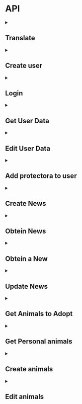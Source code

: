 # API
<details>
<summary> <h2> Translate </h2> </summary>

Link: 
```
http://3.87.235.201:8000/api/translations/keys
```
Header:
```
Content-Type:application/json
```
Body:
```
{
  "keys":[
    "title0",
    "descripcion0"
  ]
}
```
Response:
```
{
  "translations": {
    "descripcion0": {
      "es": "Seguro que sospechabas algo, pero la nariz de tu compa\u00f1ero peludo no solo es un detector infalible de chuches...",
      "eu": "Zerbait susmatzen zenuen, baina zure lagun iletsuaren sudurra ez da soilik goxokiak aurkitzeko detektagailu hutsa..."
    },
    "title0": {
      "es": "La nariz de tu perro es \u00fanica",
      "eu": "Zure txakurraren sudurra bakarra da"
    }
  }
}
```
Response Error:
```
{
  "message": "No translations found for the given keys"
}  
```
</details>

<details>
<summary> <h2> Create user </h2> </summary>
  
Link: 
```
http://3.87.235.201:8000/api/register
```
Header:
```
Content-Type:application/json
```
Body:
```
{
    "DNI": "123987",
    "name": "Guts",
    "secondName": "Alcon",
    "email": "guts@example.com",
    "password": "123maite",
    "password_confirmation": "123maite",
    "year": "2005-01-10",
    "img": "https://proba.com"
}

```
Response:
```
{
  "message": "Usuario creado exitosamente",
  "user": {
    "DNI": "1239878",
    "name": "Casca",
    "secondName": "Alcon",
    "email": "Casca@example.com",
    "year": "2010-10-10T00:00:00.000000Z",
    "id": 3
  }
}
```
Response Error:
```
{
  "message": "Datos incorrectos o incompletos.",
  "errors": {
    "DNI": [
      "The d n i has already been taken."
    ],
    "email": [
      "The email has already been taken."
    ]
  }
}
```
</details>




<details>
<summary> <h2> Login </h2> </summary>
  
Link: 
```
http://3.87.235.201:8000/api/login
```
Header:
```
Content-Type:application/json
```
Body:
```
{
  "email": "guts@example.com",
  "password": "123maite"
}
```
Response:
```
{
  "user": {
    "DNI": "12345678R",
    "name": "Manex",
    "secondName": "Aranzadi Ega\u00f1a",
    "email": "manex@zubiri.com",
    "year": "2005-01-10T00:00:00.000000Z",
    "rola": "erabiltzaile",
    "idProtektora": null
  },
  "token": "16|kFjHTrpajMNzVl3mFdxyolREya60S9Jr766ip9y0d582b690"
}
```
Response Error:
```
{
  "error": "Las credenciales proporcionadas son incorrectas."
}
```
</details>

<details>
    
<summary> <h2> Get User Data </h2> </summary>
Link: 
 
```
http://54.209.224.251:8000/api/user-data
```
Header:
```
Content-Type:application/json
Authorization:Bearer 41|FsqTSzQTGSKTy9UB6FhbTi8NjdeYSHE65Nd3hS0505a2bb25
```
Response:
```
{
    "user": {
        "id": 1,
        "DNI": "123456789A",
        "name": "Juan",
        "secondName": "Pérez",
        "email": "juan.perez@ejemplo.com",
        "year": "1990-05-20",
        "img": "http://urlimagen.com/imagen.jpg"
    },
    "animals": [
        {
            "id": 1,
            "name": "Fido",
            "type": "txakurra",
            "animalType": "Perro",
            "img": "http://urlimagen.com/fido.jpg",
            "bakuna": true,
            "gender": "Macho",
            "descripcion": "Perro muy amigable",
            "year": "2020",
            "losted": false,
            "noiztik": "2023-01-01",
            "userID": 1
        },
        {
            "id": 2,
            "name": "Mimi",
            "type": "katua",
            "animalType": "Gato",
            "img": "http://urlimagen.com/mimi.jpg",
            "bakuna": true,
            "gender": "Hembra",
            "descripcion": "Gato tranquilo",
            "year": "2019",
            "losted": false,
            "noiztik": "2022-12-01",
            "userID": 1
        }
    ]
}

```
Response Error:
```
{
        "error": "Usuario no autenticado"
}
```
</details>

<details>
    
<summary> <h2> Edit User Data </h2> </summary>
<p> **Put** bitartez egin behar da</p>
Link: 
 
```
http://54.209.224.251:8000/api/user-data-edit
```
Header:
```
Content-Type:application/json
Authorization:Bearer 41|FsqTSzQTGSKTy9UB6FhbTi8NjdeYSHE65Nd3hS0505a2bb25
```
Body:
```
{
    "DNI": "123456789B",
    "name": "Juan",
    "secondName": "García",
    "email": "juan.garcia@ejemplo.com",
    "password": "nuevaContraseña123",
    "year": "1991-06-15",
    "img": "http://urlimagen.com/nueva-imagen.jpg"
}
```
Response:
```
{
    "message": "Usuario actualizado exitosamente",
    "user": {
        "id": 1,
        "DNI": "123456789B",
        "name": "Juan",
        "secondName": "García",
        "email": "juan.garcia@ejemplo.com",
        "year": "1991-06-15",
        "img": "http://urlimagen.com/nueva-imagen.jpg"
    }
}


```
Response Error:
```
{
    "message": "Datos incorrectos o incompletos.",
    "errors": {
        "email": ["El correo electrónico ya está en uso."]
    }
}
{
    "message": "Ocurrió un error al actualizar los datos del usuario.",
    "error": "Error en la base de datos"
}

```
</details>

<details>
    
<summary> <h2> Add protectora to user </h2> </summary>
<p> **Put** bitartez egin behar da</p>
Link: 
 
```
http://54.209.224.251:8000/api/user-add-protectora
```
Header:
```
Content-Type:application/json
Authorization:Bearer 41|FsqTSzQTGSKTy9UB6FhbTi8NjdeYSHE65Nd3hS0505a2bb25
```
Body:
```
{
    "email": "usuario@example.com"
}
```
Response:
```
{
    "message": "Protector asignado exitosamente al usuario.",
    "user": {
        "id": 2,
        "email": "usuario@example.com",
        "idProtektora": 1,  // idProtektora asignado al usuario
        "created_at": "2025-01-10T12:34:56.000000Z",
        "updated_at": "2025-01-10T12:34:56.000000Z"
    }
}
```
Response Error:
```
{
    "message": "El email no existe."
}
{
    "message": "El usuario ya tiene asignada una protectora."
}
{
    "error": "El usuario no tiene asignada una protectora."
}
{
    "message": "Ocurrió un error al asignar la protectora al usuario.",
    "error": "Mensaje de error específico"
}

```
</details>

<details>
<summary> <h2> Create News </h2> </summary>
  
Link: 
```
http://3.87.235.201:8000/api/news
```
Header:
```
Content-Type:application/json
Authorization:Bearer 2|iUwrUrIzOilpvkowMLL8eLo08oPoTjrkwRdkOdMRf38052b7
```
Body:
```
{
  "titleES": "Título en Español",
  "titleEU": "Titulua euskaraz",
  "textES": "Este es el texto de la noticia en Español",
  "textEU": "Hau da euskarazko albistearen testua",
  "img": https://images.squarespace-cdn.com/content/v1/607f89e638219e13eee71b1e/1684821560422-SD5V37BAG28BURTLIXUQ/michael-sum-LEpfefQf4rU-unsplash.jpg
}
```
Response:
```
{
  "message": "Noticia creada con \u00e9xito",
  "news": {
    "protektora": 1,
    "updated_at": "2024-12-12T10:13:59.000000Z",
    "created_at": "2024-12-12T10:13:59.000000Z",
    "id": 5,
    "title": "title5",
    "text": "news5",
  "img": https://images.squarespace-cdn.com/content/v1/607f89e638219e13eee71b1e/1684821560422-SD5V37BAG28BURTLIXUQ/michael-sum-LEpfefQf4rU-unsplash.jpg
  }
}
```
Response Error:
```
{
  "error": "Las credenciales proporcionadas son incorrectas."
}
```
</details>

<details>
<summary> <h2> Obtein News </h2> </summary>
<p> **Get** bitartez egin behar da</p>
Link: 
<p>Protektora_id is optional</p>
    
```
http://3.87.235.201:8000/api/latest-news?count=5&offset=10&protektora_id=1
```
Header:
```
Content-Type:application/json
```
Response:
```
[
  {
    "id": 6,
    "text": "news6",
    "protektora": 1,
    "created_at": "2024-12-12T10:14:34.000000Z",
    "updated_at": "2024-12-12T10:14:34.000000Z",
    "title": "title6",
    "img": "url"
  },
  {
    "id": 5,
    "text": "news5",
    "protektora": 1,
    "created_at": "2024-12-12T10:13:59.000000Z",
    "updated_at": "2024-12-12T10:13:59.000000Z",
    "title": "title5",
    "img": "url"
  }
]
```
Response Error:
```
{
  "error": "Las credenciales proporcionadas son incorrectas."
}
```
</details>

<details>
<summary> <h2> Obtein a New </h2> </summary>
<p> **Get** bitartez egin behar da</p>
Link: 
<p>Protektora_id is optional</p>
    
```
http://54.157.236.145:8000/api/new-obtein/45
```
Header:
```
Content-Type:application/json
```
Response:
```
{
  "id": 45,
  "created_at": "2024-12-18T07:54:13.000000Z",
  "updated_at": "2024-12-18T07:54:13.000000Z",
  "img": "https:\/\/encrypted-tbn0.gstatic.com\/images?q=tbn:ANd9GcSO7bOfBsmhU_djVmxnh_aWU0oUSOYLY4RASg&s",
  "text_translations": [
    {
      "keyValue": "news45",
      "language": "es",
      "value": "La adopci\u00f3n de perros ha ganado popularidad en los \u00faltimos a\u00f1os, con un creciente n\u00famero de personas que eligen adoptar en lugar de comprar mascotas. Este cambio en la mentalidad "
    },
    {
      "keyValue": "news45",
      "language": "eu",
      "value": "Zakurren adopzioak ospea irabazi du azken urteetan, gero eta gehiago dira animaliak erostea baino adoptatzea aukeratzen duten pertsonak. Mentalitate honetan egon den aldaketa honek abandonatutako animalien kopurua"
    }
  ],
  "title_translations": [
    {
      "keyValue": "title45",
      "language": "es",
      "value": "Adopci\u00f3n de perros en lugar de compra: un cambio en la mentalidad"
    },
    {
      "keyValue": "title45",
      "language": "eu",
      "value": "Zakurren adopzioa erosketaren ordez: mentalitatean aldaketa bat"
    }
  ]
}
```
Response Error:
```
{
    "error": "Noticia no encontrada"
}

```
</details>

<details>
    
<summary> <h2> Update News </h2> </summary>
<p> **Put** bitartez egin behar da</p>
Link: 
 
```
http://54.209.224.251:8000/api/news/50
```
Header:
```
Content-Type:application/json
Authorization:Bearer 41|FsqTSzQTGSKTy9UB6FhbTi8NjdeYSHE65Nd3hS0505a2bb25
```
Body:
```
{
   "titleES": "Nuevo título en español",
   "titleEU": "Berriaren izenburua euskaraz",
   "textES": "Texto de la noticia en español.",
   "textEU": "Albistearen testua euskaraz111.",
   "img": "https://ejemplo.com/imagen.jpg"
 }
```
Response:
```
{
  "message": "Noticia actualizada con \u00e9xito",
  "news": {
    "id": 50,
    "text": "news50",
    "protektora": 1,
    "created_at": "2025-01-07T12:05:45.000000Z",
    "updated_at": "2025-01-07T12:45:04.000000Z",
    "title": "title50",
    "img": "https:\/\/ejemplo.com\/imagen.jpg"
  }
}
```
Response Error:
```
{
  "error": "Las credenciales proporcionadas son incorrectas."
}
```
</details>


<details>
    
<summary> <h2> Get Animals to Adopt </h2> </summary>
<p> **Get** bitartez egin behar da</p>
Link: 
 
```
http://54.209.224.251:8000/api/animals-adopt?limit=5&offset=0&protektora_id=123&type=txakurra
```
Header:
```
Content-Type:application/json
```
Response:
```
[
    {
        "id": 1,
        "name": "Fido",
        "etxekoAnimalia": true,
        "type": "txakurra",
        "animalType": "Dog",
        "img": null,
        "bakuna": 1,
        "gender": 1,
        "descripcion": "Friendly dog",
        "year": "2020-05-01 00:00:00",
        "losted": 0,
        "noiztik": "2025-01-01 00:00:00",
        "userID": 2,
        "protektora_id": 123
    },
    {
        "id": 2,
        "name": "Luna",
        "etxekoAnimalia": true,
        "type": "katua",
        "animalType": "Cat",
        "img": null,
        "bakuna": 1,
        "gender": 0,
        "descripcion": "Playful cat",
        "year": "2021-03-15 00:00:00",
        "losted": 0,
        "noiztik": "2025-01-01 00:00:00",
        "userID": 3,
        "protektora_id": 123
    }
]

```
Response Error:
```
{
    "message": "No animals found for the given criteria"
}
```
</details>

<details>
    
<summary> <h2> Get Personal animals </h2> </summary>
<p> **Get** bitartez egin behar da</p>
Link: 
 
```
http://54.209.224.251:8000/api/animals-personal?limit=5&offset=0&protektora_id=123&type=txakurra
```
Header:
```
Content-Type:application/json
Authorization:Bearer 41|FsqTSzQTGSKTy9UB6FhbTi8NjdeYSHE65Nd3hS0505a2bb25
```
Response:
```
[
    {
        "id": 1,
        "name": "Fido",
        "etxekoAnimalia": true,
        "type": "txakurra",
        "animalType": "Dog",
        "img": null,
        "bakuna": 1,
        "gender": 1,
        "descripcion": "Friendly dog",
        "year": "2020-05-01 00:00:00",
        "losted": 0,
        "noiztik": "2025-01-01 00:00:00",
        "userID": 2,
        "protektora_id": 123
    },
    {
        "id": 2,
        "name": "Luna",
        "etxekoAnimalia": true,
        "type": "katua",
        "animalType": "Cat",
        "img": null,
        "bakuna": 1,
        "gender": 0,
        "descripcion": "Playful cat",
        "year": "2021-03-15 00:00:00",
        "losted": 0,
        "noiztik": "2025-01-01 00:00:00",
        "userID": 3,
        "protektora_id": 123
    }
]

```
Response Error:
```
{
    "message": "No animals found for the given criteria"
}
```
</details>


<details>
    
<summary> <h2> Create animals </h2> </summary>
<p> **Post** bitartez egin behar da</p>
Link: 
 
```
http://54.209.224.251:8000/api/animals-create
```
Header:
```
Content-Type:application/json
Authorization:Bearer 41|FsqTSzQTGSKTy9UB6FhbTi8NjdeYSHE65Nd3hS0505a2bb25
```
Body:
```
{
    "id": 1,
    "name": "Fido",
    "etxekoAnimalia": true,
    "type": "txakurra",
    "animalType": "Pastor Alemán",
    "img": "http://url_del_imagen.com/fido.jpg",
    "bakuna": 1,
    "gender": 1,
    "descripcion": "Perro amigable y enérgico",
    "year": "2020-01-01",
    "losted": null,
    "noiztik": null,
    "userID": 5,
    "created_at": "2025-01-08 00:00:00",
    "updated_at": "2025-01-08 00:00:00"
}
```
Response:
```
Código 201: creado correctamente
```
Response Error:
```
{
        "error": "Usuario no autenticado"
}
```
</details>



<details>
    
<summary> <h2> Edit animals </h2> </summary>
<p> **Post** bitartez egin behar da</p>
Link: 
 
```
http://54.209.224.251:8000/api/animals-edit
```
Header:
```
Content-Type:application/json
Authorization:Bearer 41|FsqTSzQTGSKTy9UB6FhbTi8NjdeYSHE65Nd3hS0505a2bb25
```
Body:
```
{
  "id": 1,
  "name": "Max",
  "etxekoAnimalia": true,
  "type": "txakurra",
  "animalType": "Pastor Alemán",
  "img": "http://urlimagen.com/nueva-imagen.jpg",
  "bakuna": 2,
  "gender": 1,
  "descripcion": "Animal amigable y activo.",
  "year": "2020-05-10"
}

```
Response:
```
{
  "id": 1,
  "name": "Max",
  "etxekoAnimalia": true,
  "type": "txakurra",
  "animalType": "Pastor Alemán",
  "img": "http://urlimagen.com/nueva-imagen.jpg",
  "bakuna": 2,
  "gender": 1,
  "descripcion": "Animal amigable y activo.",
  "year": "2020-05-10",
  "losted": null,
  "noiztik": null,
  "userID": 2,
  "protektora_id": 5
}

```
Response Error:
```
{
  "error": "Animal no encontrado"
}
{
  "error": "Usuario no autenticado"
}
{
  "error": "No tienes permisos para editar este animal"
}
{
  "message": "Datos incorrectos o incompletos.",
  "errors": {
    "name": ["El campo name es obligatorio."],
    "bakuna": ["El campo bakuna debe ser un número entero mayor o igual a 0."]
  }
}

```
</details>
